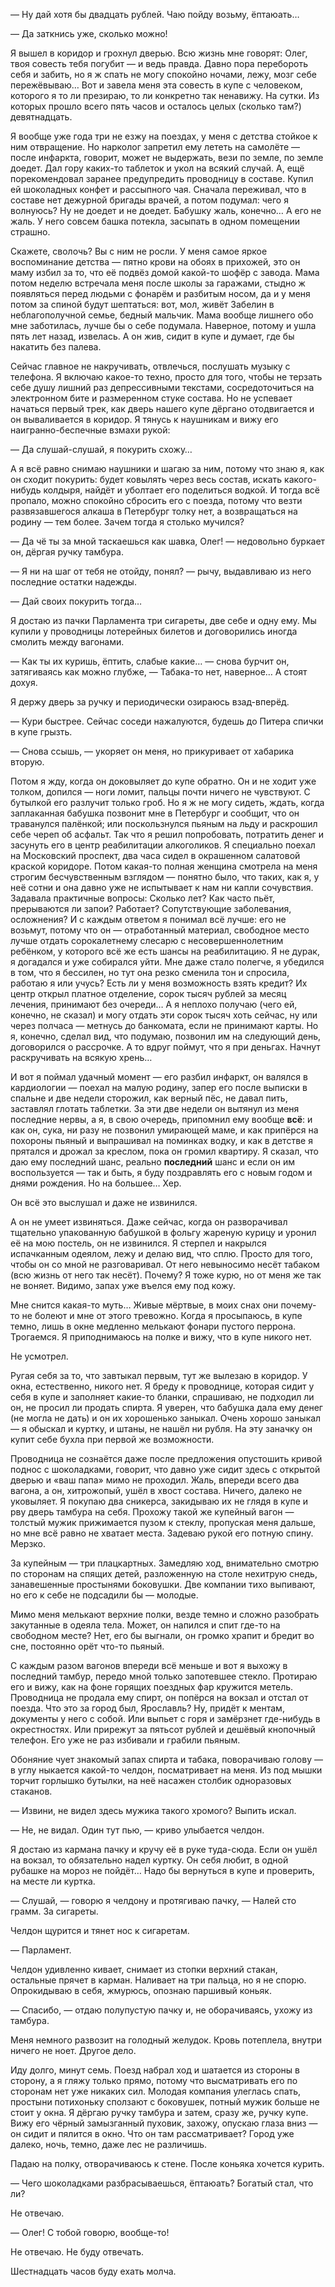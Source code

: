 — Ну дай хотя бы двадцать рублей. Чаю пойду возьму, ёптаюать… 

— Да заткнись уже, сколько можно!

Я вышел в коридор и грохнул дверью. Всю жизнь мне говорят: Олег, твоя совесть тебя погубит — и ведь правда. Давно пора перебороть себя и забить, но я ж спать не могу спокойно ночами, лежу, мозг себе пережёвываю… Вот и завела меня эта совесть в купе с человеком, которого я то ли презираю, то ли конкретно так ненавижу. На сутки. Из которых прошло всего пять часов и осталось целых (сколько там?) девятнадцать.

Я вообще уже года три не езжу на поездах, у меня с детства стойкое к ним отвращение. Но нарколог запретил ему лететь на самолёте — после инфаркта, говорит, может не выдержать, вези по земле, по земле доедет. Дал гору каких-то таблеток и укол на всякий случай. А, ещё порекомендовал заранее предупредить проводницу в составе. Купил ей шоколадных конфет и рассыпного чая. Сначала переживал, что в составе нет дежурной бригады врачей, а потом подумал: чего я волнуюсь? Ну не доедет и не доедет. Бабушку жаль, конечно… А его не жаль. У него совсем башка потекла, засыпать в одном помещении страшно.

Скажете, сволочь? Вы с ним не росли. У меня самое яркое воспоминание детства — пятно крови на обоях в прихожей, это он маму избил за то, что её подвёз домой какой-то шофёр с завода. Мама потом неделю встречала меня после школы за гаражами, стыдно ж появляться перед людьми с фонарём и разбитым носом, да и у меня потом за спиной будут шептаться: вот, мол, живёт Забелин в неблагополучной семье, бедный мальчик. Мама вообще лишнего обо мне заботилась, лучше бы о себе подумала. Наверное, потому и ушла пять лет назад, извелась. А он жив, сидит в купе и думает, где бы накатить без палева.

Сейчас главное не накручивать, отвлечься, послушать музыку с телефона. Я включаю какое-то техно, просто для того, чтобы не терзать себе душу лишний раз депрессивными текстами, сосредоточиться на электронном бите и размеренном стуке состава. Но не успевает начаться первый трек, как дверь нашего купе дёргано отодвигается и он вываливается в коридор. Я тянусь к наушникам и вижу его наигранно-беспечные взмахи рукой:

— Да слушай-слушай, я покурить схожу…

А я всё равно снимаю наушники и шагаю за ним, потому что знаю я, как он сходит покурить: будет ковылять через весь состав, искать какого-нибудь колдыря, найдёт и уболтает его поделиться водкой. И тогда всё пропало, можно спокойно сбросить его с поезда, потому что везти развязавшегося алкаша в Петербург толку нет, а возвращаться на родину — тем более. Зачем тогда я столько мучился?

— Да чё ты за мной таскаешься как шавка, Олег! — недовольно буркает он, дёргая ручку тамбура.

— Я ни на шаг от тебя не отойду, понял? — рычу, выдавливаю из него последние остатки надежды.

— Дай своих покурить тогда…

Я достаю из пачки Парламента три сигареты, две себе и одну ему. Мы купили у проводницы лотерейных билетов и договорились иногда смолить между вагонами.

— Как ты их куришь, ёптить, слабые какие… — снова бурчит он, затягиваясь как можно глубже, — Табака-то нет, наверное… А стоят дохуя.

Я держу дверь за ручку и периодически озираюсь взад-вперёд.

— Кури быстрее. Сейчас соседи нажалуются, будешь до Питера спички в купе грызть.

— Снова ссышь, — укоряет он меня, но прикуривает от хабарика вторую.

Потом я жду, когда он доковыляет до купе обратно. Он и не ходит уже толком, допился — ноги ломит, пальцы почти ничего не чувствуют. С бутылкой его разлучит только гроб. Но я ж не могу сидеть, ждать, когда заплаканная бабушка позвонит мне в Петербург и сообщит, что он траванулся палёнкой; или поскользнулся пьяным на льду и раскрошил себе череп об асфальт. Так что я решил попробовать, потратить денег и засунуть его в центр реабилитации алкоголиков. Я специально поехал на Московский проспект, два часа сидел в окрашенном салатовой краской коридоре. Потом какая-то полная женщина смотрела на меня строгим бесчувственным взглядом — понятно было, что таких, как я, у неё сотни и она давно уже не испытывает к нам ни капли сочувствия. Задавала практичные вопросы: Сколько лет? Как часто пьёт, прерываются ли запои? Работает? Сопутствующие заболевания, осложнения? И с каждым ответом я понимал всё лучше: его не возьмут, потому что он — отработанный материал, свободное место лучше отдать сорокалетнему слесарю с несовершеннолетним ребёнком, у которого всё же есть шансы на реабилитацию. Я не дурак, я догадался и уже собирался уйти. Мне даже стало полегче, я убедился в том, что я бессилен, но тут она резко сменила тон и спросила, работаю я или учусь? Есть ли у меня возможность взять кредит? Их центр открыл платное отделение, сорок тысяч рублей за месяц лечения, принимают без очереди… А я неплохо получаю (чего ей, конечно, не сказал) и могу отдать эти сорок тысяч хоть сейчас, ну или через полчаса — метнусь до банкомата, если не принимают карты. Но я, конечно, сделал вид, что подумаю, позвонил им на следующий день, договорился о рассрочке. А то вдруг поймут, что я при деньгах. Начнут раскручивать на всякую хрень…

И вот я поймал удачный момент — его разбил инфаркт, он валялся в кардиологии — поехал на малую родину, запер его после выписки в спальне и две недели сторожил, как верный пёс, не давал пить, заставлял глотать таблетки. За эти две недели он вытянул из меня последние нервы, а я, в свою очередь, припомнил ему вообще **всё**: и как он, сука, ни разу не позвонил умирающей маме, и как припёрся на похороны пьяный и выпрашивал на поминках водку, и как в детстве я прятался и дрожал за креслом, пока он громил квартиру. Я сказал, что даю ему последний шанс, реально **последний** шанс и если он им воспользуется — так и быть, я буду поздравлять его с новым годом и днями рождения. Но на большее… Хер.

Он всё это выслушал и даже не извинился.

А он не умеет извиняться. Даже сейчас, когда он разворачивал тщательно упакованную бабушкой в фольгу жареную курицу и уронил её на мою постель, он не извинился. Я стерпел и накрылся испачканным одеялом, лежу и делаю вид, что сплю. Просто для того, чтобы он со мной не разговаривал. От него невыносимо несёт табаком (всю жизнь от него так несёт). Почему? Я тоже курю, но от меня же так не воняет. Видимо, запах уже въелся ему под кожу.

Мне снится какая-то муть… Живые мёртвые, в моих снах они почему-то не болеют и мне от этого тревожно. Когда я просыпаюсь, в купе темно, лишь в окне медленно мелькают фонари пустого перрона. Трогаемся. Я приподнимаюсь на полке и вижу, что в купе никого нет. 

Не усмотрел.

Ругая себя за то, что завтыкал первым, тут же вылезаю в коридор. У окна, естественно, никого нет. Я бреду к проводнице, которая сидит у себя в купе и заполняет какие-то бланки, спрашиваю, не подходил ли он, не просил ли продать спирта. Я уверен, что бабушка дала ему денег (не могла не дать) и он их хорошенько заныкал. Очень хорошо заныкал — я обыскал и куртку, и штаны, не нашёл ни рубля. На эту заначку он купит себе бухла при первой же возможности.

Проводница не сознаётся даже после предложения опустошить кривой поднос с шоколадками, говорит, что давно уже сидит здесь с открытой дверью и «ваш папа» мимо не проходил. Жаль, впереди всего два вагона, а он, хитрожопый, ушёл в хвост состава. Ничего, далеко не уковыляет. Я покупаю два сникерса, закидываю их не глядя в купе и рву дверь тамбура на себя. Прохожу такой же купейный вагон — толстый мужик прижимается пузом к стеклу, пропуская меня дальше, но мне всё равно не хватает места. Задеваю рукой его потную спину. Мерзко. 

За купейным — три плацкартных. Замедляю ход, внимательно смотрю по сторонам на спящих детей, разложенную на столе нехитрую снедь, занавешенные простынями боковушки. Две компании тихо выпивают, но его к себе не подсадили бы — молодые.

Мимо меня мелькают верхние полки, везде темно и сложно разобрать закутанные в одеяла тела. Может, он напился и спит где-то на свободном месте? Нет, его бы выгнали, он громко храпит и бредит во сне, постоянно орёт что-то пьяный.

С каждым разом вагонов впереди всё меньше и вот я выхожу в последний тамбур, передо мной только запотевшее стекло. Протираю его и вижу, как на фоне горящих поездных фар кружится метель. Проводница не продала ему спирт, он попёрся на вокзал и отстал от поезда. Что это за город был, Ярославль? Ну, придёт к ментам, документы у него с собой. Или выпьет с горя и замёрзнет где-нибудь в окрестностях. Или прирежут за пятьсот рублей и дешёвый кнопочный телефон. Его уже не раз избивали и грабили пьяным.

Обоняние чует знакомый запах спирта и табака, поворачиваю голову — в углу ныкается какой-то челдон, посматривает на меня. Из под мышки торчит горлышко бутылки, на неё насажен столбик одноразовых стаканов.

— Извини, не видел здесь мужика такого хромого? Выпить искал.

— Не, не видал. Один тут пью, — криво улыбается челдон.

Я достаю из кармана пачку и кручу её в руке туда-сюда. Если он ушёл на вокзал, то обязательно надел куртку. Он себя любит, в одной рубашке на мороз не пойдёт… Надо бы вернуться в купе и проверить, на месте ли куртка.

— Слушай, — говорю я челдону и протягиваю пачку, — Налей сто грамм. За сигареты.

Челдон щурится и тянет нос к сигаретам.

— Парламент.

Челдон удивленно кивает, снимает из стопки верхний стакан, остальные прячет в карман. Наливает на три пальца, но я не спорю. Опрокидываю в себя, жмурюсь, опознаю паршивый коньяк.

— Спасибо, — отдаю полупустую пачку и, не оборачиваясь, ухожу из тамбура.

Меня немного развозит на голодный желудок. Кровь потеплела, внутри ничего не ноет. Другое дело.

Иду долго, минут семь. Поезд набрал ход и шатается из стороны в сторону, а я гляжу только прямо, потому что высматривать его по сторонам нет уже никаких сил. Молодая компания улеглась спать, простыни потихоньку сползают с боковушек, потный мужик больше не стоит у окна. Я дёргаю ручку тамбура и затем, сразу же, ручку купе. Вижу его чёрный замызганный пуховик, захожу, опускаю глаза вниз — он сидит и пялится в окно. Что он там рассматривает? Город уже далеко, ночь, темно, даже лес не различишь.

Падаю на полку, отворачиваюсь к стене. После коньяка хочется курить.

— Чего шоколадками разбрасываешься, ёптаюать? Богатый стал, что ли?

Не отвечаю.

— Олег! С тобой говорю, вообще-то!

Не отвечаю. Не буду отвечать. 

Шестнадцать часов буду ехать молча.